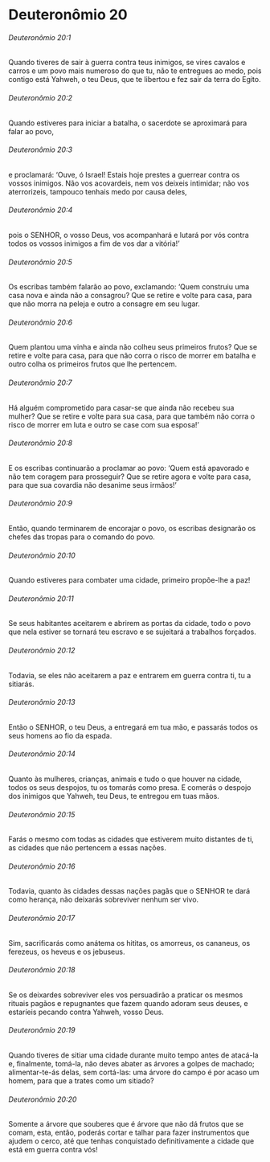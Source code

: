 # Deuteronômio 20

###### Deuteronômio 20:1

Quando tiveres de sair à guerra contra teus inimigos, se vires cavalos e carros e um povo mais numeroso do que tu, não te entregues ao medo, pois contigo está Yahweh, o teu Deus, que te libertou e fez sair da terra do Egito.

###### Deuteronômio 20:2

Quando estiveres para iniciar a batalha, o sacerdote se aproximará para falar ao povo,

###### Deuteronômio 20:3

e proclamará: ‘Ouve, ó Israel! Estais hoje prestes a guerrear contra os vossos inimigos. Não vos acovardeis, nem vos deixeis intimidar; não vos aterrorizeis, tampouco tenhais medo por causa deles,

###### Deuteronômio 20:4

pois o SENHOR, o vosso Deus, vos acompanhará e lutará por vós contra todos os vossos inimigos a fim de vos dar a vitória!’

###### Deuteronômio 20:5

Os escribas também falarão ao povo, exclamando: ‘Quem construiu uma casa nova e ainda não a consagrou? Que se retire e volte para casa, para que não morra na peleja e outro a consagre em seu lugar.

###### Deuteronômio 20:6

Quem plantou uma vinha e ainda não colheu seus primeiros frutos? Que se retire e volte para casa, para que não corra o risco de morrer em batalha e outro colha os primeiros frutos que lhe pertencem.

###### Deuteronômio 20:7

Há alguém comprometido para casar-se que ainda não recebeu sua mulher? Que se retire e volte para sua casa, para que também não corra o risco de morrer em luta e outro se case com sua esposa!’

###### Deuteronômio 20:8

E os escribas continuarão a proclamar ao povo: ‘Quem está apavorado e não tem coragem para prosseguir? Que se retire agora e volte para casa, para que sua covardia não desanime seus irmãos!’

###### Deuteronômio 20:9

Então, quando terminarem de encorajar o povo, os escribas designarão os chefes das tropas para o comando do povo.

###### Deuteronômio 20:10

Quando estiveres para combater uma cidade, primeiro propõe-lhe a paz!

###### Deuteronômio 20:11

Se seus habitantes aceitarem e abrirem as portas da cidade, todo o povo que nela estiver se tornará teu escravo e se sujeitará a trabalhos forçados.

###### Deuteronômio 20:12

Todavia, se eles não aceitarem a paz e entrarem em guerra contra ti, tu a sitiarás.

###### Deuteronômio 20:13

Então o SENHOR, o teu Deus, a entregará em tua mão, e passarás todos os seus homens ao fio da espada.

###### Deuteronômio 20:14

Quanto às mulheres, crianças, animais e tudo o que houver na cidade, todos os seus despojos, tu os tomarás como presa. E comerás o despojo dos inimigos que Yahweh, teu Deus, te entregou em tuas mãos.

###### Deuteronômio 20:15

Farás o mesmo com todas as cidades que estiverem muito distantes de ti, as cidades que não pertencem a essas nações.

###### Deuteronômio 20:16

Todavia, quanto às cidades dessas nações pagãs que o SENHOR te dará como herança, não deixarás sobreviver nenhum ser vivo.

###### Deuteronômio 20:17

Sim, sacrificarás como anátema os hititas, os amorreus, os cananeus, os ferezeus, os heveus e os jebuseus.

###### Deuteronômio 20:18

Se os deixardes sobreviver eles vos persuadirão a praticar os mesmos rituais pagãos e repugnantes que fazem quando adoram seus deuses, e estaríeis pecando contra Yahweh, vosso Deus.

###### Deuteronômio 20:19

Quando tiveres de sitiar uma cidade durante muito tempo antes de atacá-la e, finalmente, tomá-la, não deves abater as árvores a golpes de machado; alimentar-te-ás delas, sem cortá-las: uma árvore do campo é por acaso um homem, para que a trates como um sitiado?

###### Deuteronômio 20:20

Somente a árvore que souberes que é árvore que não dá frutos que se comam, esta, então, poderás cortar e talhar para fazer instrumentos que ajudem o cerco, até que tenhas conquistado definitivamente a cidade que está em guerra contra vós!

